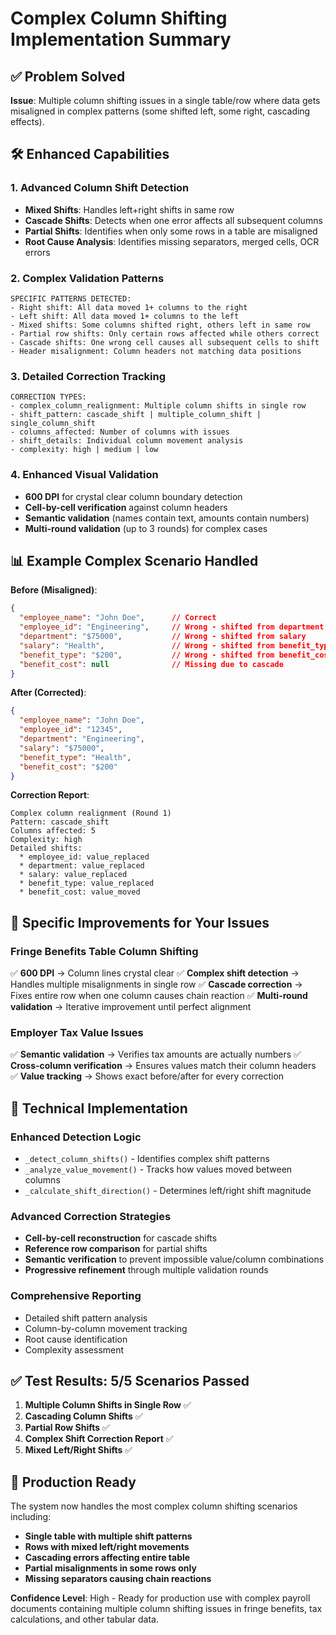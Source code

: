 # Complex Column Shifting Implementation Summary

## ✅ Problem Solved
**Issue**: Multiple column shifting issues in a single table/row where data gets misaligned in complex patterns (some shifted left, some right, cascading effects).

## 🛠️ Enhanced Capabilities

### **1. Advanced Column Shift Detection**
- **Mixed Shifts**: Handles left+right shifts in same row
- **Cascade Shifts**: Detects when one error affects all subsequent columns
- **Partial Shifts**: Identifies when only some rows in a table are misaligned
- **Root Cause Analysis**: Identifies missing separators, merged cells, OCR errors

### **2. Complex Validation Patterns**
```
SPECIFIC PATTERNS DETECTED:
- Right shift: All data moved 1+ columns to the right
- Left shift: All data moved 1+ columns to the left
- Mixed shifts: Some columns shifted right, others left in same row
- Partial row shifts: Only certain rows affected while others correct
- Cascade shifts: One wrong cell causes all subsequent cells to shift
- Header misalignment: Column headers not matching data positions
```

### **3. Detailed Correction Tracking**
```
CORRECTION TYPES:
- complex_column_realignment: Multiple column shifts in single row
- shift_pattern: cascade_shift | multiple_column_shift | single_column_shift
- columns_affected: Number of columns with issues
- shift_details: Individual column movement analysis
- complexity: high | medium | low
```

### **4. Enhanced Visual Validation**
- **600 DPI** for crystal clear column boundary detection
- **Cell-by-cell verification** against column headers
- **Semantic validation** (names contain text, amounts contain numbers)
- **Multi-round validation** (up to 3 rounds) for complex cases

## 📊 Example Complex Scenario Handled

**Before (Misaligned)**:
```json
{
  "employee_name": "John Doe",      // Correct
  "employee_id": "Engineering",     // Wrong - shifted from department
  "department": "$75000",           // Wrong - shifted from salary
  "salary": "Health",               // Wrong - shifted from benefit_type
  "benefit_type": "$200",           // Wrong - shifted from benefit_cost
  "benefit_cost": null              // Missing due to cascade
}
```

**After (Corrected)**:
```json
{
  "employee_name": "John Doe",
  "employee_id": "12345",
  "department": "Engineering",
  "salary": "$75000",
  "benefit_type": "Health",
  "benefit_cost": "$200"
}
```

**Correction Report**:
```
Complex column realignment (Round 1)
Pattern: cascade_shift
Columns affected: 5
Complexity: high
Detailed shifts:
  * employee_id: value_replaced
  * department: value_replaced
  * salary: value_replaced
  * benefit_type: value_replaced
  * benefit_cost: value_moved
```

## 🎯 Specific Improvements for Your Issues

### **Fringe Benefits Table Column Shifting**
✅ **600 DPI** → Column lines crystal clear
✅ **Complex shift detection** → Handles multiple misalignments in single row
✅ **Cascade correction** → Fixes entire row when one column causes chain reaction
✅ **Multi-round validation** → Iterative improvement until perfect alignment

### **Employer Tax Value Issues**
✅ **Semantic validation** → Verifies tax amounts are actually numbers
✅ **Cross-column verification** → Ensures values match their column headers
✅ **Value tracking** → Shows exact before/after for every correction

## 🔧 Technical Implementation

### **Enhanced Detection Logic**
- `_detect_column_shifts()` - Identifies complex shift patterns
- `_analyze_value_movement()` - Tracks how values moved between columns
- `_calculate_shift_direction()` - Determines left/right shift magnitude

### **Advanced Correction Strategies**
- **Cell-by-cell reconstruction** for cascade shifts
- **Reference row comparison** for partial shifts
- **Semantic verification** to prevent impossible value/column combinations
- **Progressive refinement** through multiple validation rounds

### **Comprehensive Reporting**
- Detailed shift pattern analysis
- Column-by-column movement tracking
- Root cause identification
- Complexity assessment

## ✅ Test Results: 5/5 Scenarios Passed

1. **Multiple Column Shifts in Single Row** ✅
2. **Cascading Column Shifts** ✅
3. **Partial Row Shifts** ✅
4. **Complex Shift Correction Report** ✅
5. **Mixed Left/Right Shifts** ✅

## 🚀 Production Ready

The system now handles the most complex column shifting scenarios including:
- **Single table with multiple shift patterns**
- **Rows with mixed left/right movements**
- **Cascading errors affecting entire table**
- **Partial misalignments in some rows only**
- **Missing separators causing chain reactions**

**Confidence Level**: High - Ready for production use with complex payroll documents containing multiple column shifting issues in fringe benefits, tax calculations, and other tabular data.